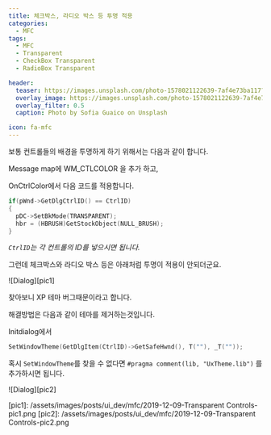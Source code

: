 ```yaml
---
title: 체크박스, 라디오 박스 등 투명 적용
categories:
  - MFC
tags:
  - MFC
  - Transparent
  - CheckBox Transparent
  - RadioBox Transparent

header:
  teaser: https://images.unsplash.com/photo-1578021122639-7af4e73ba117?ixlib=rb-1.2.1&ixid=eyJhcHBfaWQiOjEyMDd9&auto=format&fit=crop&w=256&q=40
  overlay_image: https://images.unsplash.com/photo-1578021122639-7af4e73ba117?ixlib=rb-1.2.1&ixid=eyJhcHBfaWQiOjEyMDd9&auto=format&fit=crop&w=1024&q=80
  overlay_filter: 0.5
  caption: Photo by Sofia Guaico on Unsplash

icon: fa-mfc
---
```


보통 컨트롤들의 배경을 투명하게 하기 위해서는 다음과 같이 합니다.

Message map에 WM_CTLCOLOR 을 추가 하고,

OnCtrlColor에서 다음 코드를 적용합니다.

```cpp
if(pWnd->GetDlgCtrlID() == CtrlID)
{
  pDC->SetBkMode(TRANSPARENT);
  hbr = (HBRUSH)GetStockObject(NULL_BRUSH);
}
```
_`CtrlID`는 각 컨트롤의 ID를 넣으시면 됩니다._

그런데 체크박스와 라디오 박스 등은 아래처럼 투명이 적용이 안되더군요.

![Dialog][pic1]

찾아보니 XP 테마 버그때문이라고 합니다.

해결방법은 다음과 같이 테마를 제거하는것입니다.

Initdialog에서

```cpp
SetWindowTheme(GetDlgItem(CtrlID)->GetSafeHwnd(), T(""), _T(""));
```

혹시 `SetWindowTheme`를 찾을 수 없다면 `#pragma comment(lib, "UxTheme.lib")` 를 추가하시면 됩니다.

![Dialog][pic2]


[pic1]: /assets/images/posts/ui_dev/mfc/2019-12-09-Transparent Controls-pic1.png
[pic2]: /assets/images/posts/ui_dev/mfc/2019-12-09-Transparent Controls-pic2.png